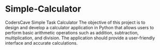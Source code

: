 # Simple-Calculator
 CodersCave  Simple Task   Calculator  The objective of this project is to design and develop a calculator application in Python that allows users to perform basic arithmetic operations such as addition, subtraction, multiplication, and division. The application should provide a user-friendly interface and accurate calculations.
